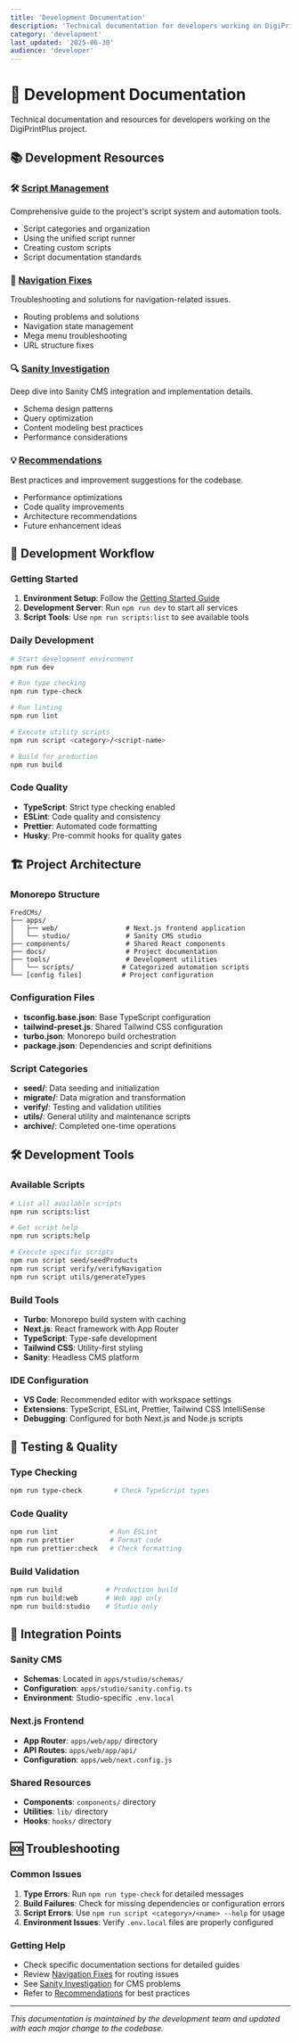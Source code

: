 ```yaml
---
title: 'Development Documentation'
description: 'Technical documentation for developers working on DigiPrintPlus'
category: 'development'
last_updated: '2025-06-30'
audience: 'developer'
---
```


# 🔧 Development Documentation

Technical documentation and resources for developers working on the DigiPrintPlus project.

## 📚 Development Resources

### 🛠️ [Script Management](scripts.md)

Comprehensive guide to the project's script system and automation tools.

- Script categories and organization
- Using the unified script runner
- Creating custom scripts
- Script documentation standards

### 🧭 [Navigation Fixes](navigation-fixes.md)

Troubleshooting and solutions for navigation-related issues.

- Routing problems and solutions
- Navigation state management
- Mega menu troubleshooting
- URL structure fixes

### 🔍 [Sanity Investigation](sanity-investigation.md)

Deep dive into Sanity CMS integration and implementation details.

- Schema design patterns
- Query optimization
- Content modeling best practices
- Performance considerations

### 💡 [Recommendations](recommendations.md)

Best practices and improvement suggestions for the codebase.

- Performance optimizations
- Code quality improvements
- Architecture recommendations
- Future enhancement ideas

## 🚀 Development Workflow

### Getting Started

1. **Environment Setup**: Follow the [Getting Started Guide](../getting-started/README.md)
2. **Development Server**: Run `npm run dev` to start all services
3. **Script Tools**: Use `npm run scripts:list` to see available tools

### Daily Development

```bash
# Start development environment
npm run dev

# Run type checking
npm run type-check

# Run linting
npm run lint

# Execute utility scripts
npm run script <category>/<script-name>

# Build for production
npm run build
```

### Code Quality

- **TypeScript**: Strict type checking enabled
- **ESLint**: Code quality and consistency
- **Prettier**: Automated code formatting
- **Husky**: Pre-commit hooks for quality gates

## 🏗️ Project Architecture

### Monorepo Structure

```
FredCMs/
├── apps/
│   ├── web/                 # Next.js frontend application
│   └── studio/              # Sanity CMS studio
├── components/              # Shared React components
├── docs/                    # Project documentation
├── tools/                   # Development utilities
│   └── scripts/            # Categorized automation scripts
└── [config files]          # Project configuration
```

### Configuration Files

- **tsconfig.base.json**: Base TypeScript configuration
- **tailwind-preset.js**: Shared Tailwind CSS configuration
- **turbo.json**: Monorepo build orchestration
- **package.json**: Dependencies and script definitions

### Script Categories

- **seed/**: Data seeding and initialization
- **migrate/**: Data migration and transformation
- **verify/**: Testing and validation utilities
- **utils/**: General utility and maintenance scripts
- **archive/**: Completed one-time operations

## 🛠️ Development Tools

### Available Scripts

```bash
# List all available scripts
npm run scripts:list

# Get script help
npm run scripts:help

# Execute specific scripts
npm run script seed/seedProducts
npm run script verify/verifyNavigation
npm run script utils/generateTypes
```

### Build Tools

- **Turbo**: Monorepo build system with caching
- **Next.js**: React framework with App Router
- **TypeScript**: Type-safe development
- **Tailwind CSS**: Utility-first styling
- **Sanity**: Headless CMS platform

### IDE Configuration

- **VS Code**: Recommended editor with workspace settings
- **Extensions**: TypeScript, ESLint, Prettier, Tailwind CSS IntelliSense
- **Debugging**: Configured for both Next.js and Node.js scripts

## 🧪 Testing & Quality

### Type Checking

```bash
npm run type-check        # Check TypeScript types
```

### Code Quality

```bash
npm run lint             # Run ESLint
npm run prettier         # Format code
npm run prettier:check   # Check formatting
```

### Build Validation

```bash
npm run build           # Production build
npm run build:web       # Web app only
npm run build:studio    # Studio only
```

## 🔗 Integration Points

### Sanity CMS

- **Schemas**: Located in `apps/studio/schemas/`
- **Configuration**: `apps/studio/sanity.config.ts`
- **Environment**: Studio-specific `.env.local`

### Next.js Frontend

- **App Router**: `apps/web/app/` directory
- **API Routes**: `apps/web/app/api/`
- **Configuration**: `apps/web/next.config.js`

### Shared Resources

- **Components**: `components/` directory
- **Utilities**: `lib/` directory
- **Hooks**: `hooks/` directory

## 🆘 Troubleshooting

### Common Issues

1. **Type Errors**: Run `npm run type-check` for detailed messages
2. **Build Failures**: Check for missing dependencies or configuration errors
3. **Script Errors**: Use `npm run script <category>/<name> --help` for usage
4. **Environment Issues**: Verify `.env.local` files are properly configured

### Getting Help

- Check specific documentation sections for detailed guides
- Review [Navigation Fixes](navigation-fixes.md) for routing issues
- See [Sanity Investigation](sanity-investigation.md) for CMS problems
- Refer to [Recommendations](recommendations.md) for best practices

---

_This documentation is maintained by the development team and updated with each major change to the codebase._
